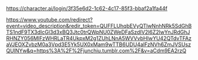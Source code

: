 https://character.ai/login/3f35e6d2-1c62-4c17-85f3-bbaf2a1fa44f

https://www.youtube.com/redirect?event=video_description&redir_token=QUFFLUhqbEVyQTlwNnhNRk5SdGhBTS1ndF9TX3dIcGl3d3xBQ3Jtc0trQWpNU0ZWeDFaSzdIV2l6Z2lwYnJRdGhJRHNZY056MlFzWHRLaTR4UkpxM2g1ZUhLNnA5WVVvbHIwYU42QTdvTFAzaVJEOXZvbzM0a3Vpd3E5Yk5UX0xMam9wTTB6UDU4alFzNVh6ZmJVSUszQUlNYw&q=https%3A%2F%2Fjunchiu.tumblr.com%2F&v=aCdm9EA2rzQ
